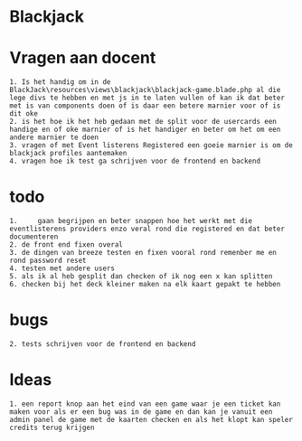# Blackjack




# Vragen aan docent
    1. Is het handig om in de BlackJack\resources\views\blackjack\blackjack-game.blade.php al die lege divs te hebben en met js in te laten vullen of kan ik dat beter met is van components doen of is daar een betere marnier voor of is dit oke
    2. is het hoe ik het heb gedaan met de split voor de usercards een handige en of oke marnier of is het handiger en beter om het om een andere marnier te doen
    3. vragen of met Event listerens Registered een goeie marnier is om de blackjack profiles aantemaken 
    4. vragen hoe ik test ga schrijven voor de frontend en backend
# todo
    1.     gaan begrijpen en beter snappen hoe het werkt met die eventlisterens providers enzo veral rond die registered en dat beter documenteren
    2. de front end fixen overal
    3. de dingen van breeze testen en fixen vooral rond remenber me en rond password reset
    4. testen met andere users
    5. als ik al heb gesplit dan checken of ik nog een x kan splitten
    6. checken bij het deck kleiner maken na elk kaart gepakt te hebben
# bugs
    2. tests schrijven voor de frontend en backend
  
# Ideas
    1. een report knop aan het eind van een game waar je een ticket kan maken voor als er een bug was in de game en dan kan je vanuit een admin panel de game met de kaarten checken en als het klopt kan speler credits terug krijgen